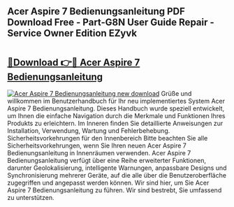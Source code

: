 ## Acer Aspire 7 Bedienungsanleitung PDF Download Free - Part-G8N User Guide Repair - Service Owner Edition EZyvk

# <h2><a href="http://df2k6j.blite.top/?on=Acer+Aspire+7+Bedienungsanleitung">🔗Download 👉🔴 Acer Aspire 7 Bedienungsanleitung</a></h2>

[![Acer Aspire 7 Bedienungsanleitung new download](https://i.imgur.com/lujVjoI.png)](http://df2k6j.blite.top/?on=Acer+Aspire+7+Bedienungsanleitung)
Grüße und willkommen im Benutzerhandbuch für Ihr neu implementiertes System Acer Aspire 7 Bedienungsanleitung. Dieses Handbuch wurde speziell entwickelt, um Ihnen die einfache Navigation durch die Merkmale und Funktionen Ihres Produkts zu erleichtern. Im Inneren finden Sie detaillierte Anweisungen zur Installation, Verwendung, Wartung und Fehlerbehebung. Sicherheitsvorkehrungen für den Innenbereich Bitte beachten Sie alle Sicherheitsvorkehrungen, wenn Sie Ihren neuen Acer Aspire 7 Bedienungsanleitung in Innenräumen verwenden. Acer Aspire 7 Bedienungsanleitung verfügt über eine Reihe erweiterter Funktionen, darunter Geolokalisierung, intelligente Warnungen, anpassbare Designs und Synchronisierung mehrerer Geräte, auf die alle über die Benutzeroberfläche zugegriffen und angepasst werden können. Wir sind hier, um Sie Acer Aspire 7 Bedienungsanleitung zu führen. Wir sind bestrebt, Sie umfassend zu unterstützen.

